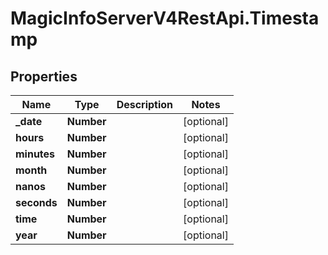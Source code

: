 # MagicInfoServerV4RestApi.Timestamp

## Properties
Name | Type | Description | Notes
------------ | ------------- | ------------- | -------------
**_date** | **Number** |  | [optional] 
**hours** | **Number** |  | [optional] 
**minutes** | **Number** |  | [optional] 
**month** | **Number** |  | [optional] 
**nanos** | **Number** |  | [optional] 
**seconds** | **Number** |  | [optional] 
**time** | **Number** |  | [optional] 
**year** | **Number** |  | [optional] 


